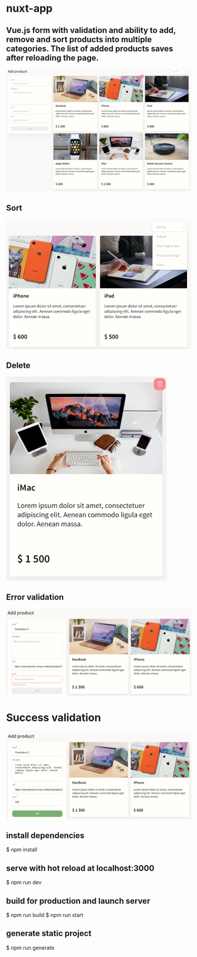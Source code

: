 # nuxt-app

## Vue.js form with validation and ability to add, remove and sort products into multiple categories. The list of added products saves after reloading the page.

![Untitled](static/readme/default.png)

## Sort

![Untitled](static/readme/sort.png)

## Delete

![Untitled](static/readme/delete.PNG)

## Error validation

![Untitled](static/readme/error.png)

# Success validation

![Untitled](static/readme/success.png)

## install dependencies

$ npm install

## serve with hot reload at localhost:3000

$ npm run dev

## build for production and launch server

$ npm run build
$ npm run start

## generate static project

$ npm run generate
